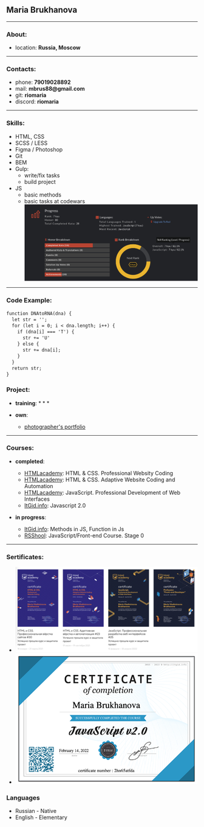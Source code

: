 ## Maria Brukhanova
---
### About:
* location: __Russia, Moscow__

---

### Contacts:

* phone: __79019028892__
* mail: __mbrus88@gmail.com__
* git: __riomaria__
* discord: __riomaria__

---

### Skills:
* HTML, CSS
* SCSS / LESS
* Figma / Photoshop 
* Git
* BEM
* Gulp: 
  * write/fix tasks
  * build project
* JS
  * basic methods
  * basic tasks at codewars
  ![7 - 8 tasks codewars](./img/codewars.png)

---

### Code Example: 
```
function DNAtoRNA(dna) {
  let str = '';
  for (let i = 0; i < dna.length; i++) {
    if (dna[i] === 'T') {
      str += 'U'
    } else {
      str += dna[i];
    }
  }
  return str;
}
```

### Project: 
* __training__:
  * 
  * 
  * 
  
* __own__: 
  * [photographer's portfolio](https://nagrechishkina.com)
---

### Courses: 
* __completed__:
  * [HTMLacademy](https://htmlacademy.ru): HTML & CSS. Professional Websity Coding
  * [HTMLacademy](https://htmlacademy.ru): HTML & CSS. Adaptive Website Coding and Automation 
  * [HTMLacademy](https://htmlacademy.ru): JavaScript. Professional Development of Web Interfaces
  * [ItGid.info](https://itgid.info): Javascript 2.0

* __in progress__: 
  * [ItGid.info](https://itgid.info): Methods in JS, Function in Js
  * [RSShool](https://rollingscopes.com): JavaScript/Front-end Course. Stage 0

---

### Sertificates: 
* ![html academy](./img/sertificate/htmlAcademy.png)
* ![html academy](./img/sertificate/itGid.png)

### Languages
* Russian - Native
* English - Elementary
